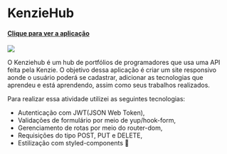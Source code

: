 # KenzieHub

#### <a href="https://react-entrega-s2-kenzie-hub-laisbs-laisbs.vercel.app/">Clique para ver a aplicação</a>

<img src="https://res.cloudinary.com/dqqw3fvn2/image/upload/v1664312170/kenzie-hub_nt9ydf.png"/>

O Kenziehub é um hub de portfólios de programadores que usa uma API feita pela Kenzie. O objetivo dessa aplicação é criar um site responsivo aonde o usuário poderá se cadastrar, adicionar as tecnologias que aprendeu e está aprendendo, assim como seus trabalhos realizados.

Para realizar essa atividade utilizei as seguintes tecnologias:

- Autenticação com JWT(JSON Web Token),
- Validações de formulário por meio de yup/hook-form,
- Gerenciamento de rotas por meio do router-dom,
- Requisições do tipo POST, PUT e DELETE,
- Estilização com styled-components 💅
